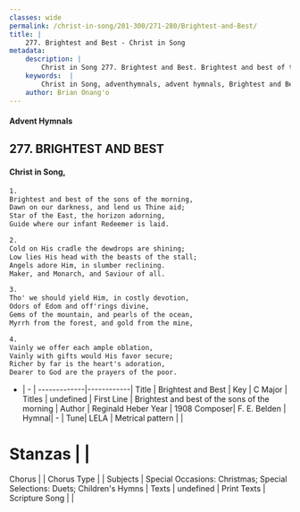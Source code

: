 ```yaml
---
classes: wide
permalink: /christ-in-song/201-300/271-280/Brightest-and-Best/
title: |
    277. Brightest and Best - Christ in Song
metadata:
    description: |
        Christ in Song 277. Brightest and Best. Brightest and best of the sons of the morning, Dawn on our darkness, and lend us Thine aid; Star of the East, the horizon adorning, Guide where our infant Redeemer is laid.
    keywords:  |
        Christ in Song, adventhymnals, advent hymnals, Brightest and Best, Brightest and best of the sons of the morning. 
    author: Brian Onang'o
---
```


#### Advent Hymnals
## 277. BRIGHTEST AND BEST
####  Christ in Song,

```txt
1.
Brightest and best of the sons of the morning,
Dawn on our darkness, and lend us Thine aid;
Star of the East, the horizon adorning,
Guide where our infant Redeemer is laid.

2.
Cold on His cradle the dewdrops are shining;
Low lies His head with the beasts of the stall;
Angels adore Him, in slumber reclining.
Maker, and Monarch, and Saviour of all.

3.
Tho' we should yield Him, in costly devotion,
Odors of Edom and off'rings divine,
Gems of the mountain, and pearls of the ocean,
Myrrh from the forest, and gold from the mine,

4.
Vainly we offer each ample oblation,
Vainly with gifts would His favor secure;
Richer by far is the heart's adoration,
Dearer to God are the prayers of the poor.

```

- |   -  |
-------------|------------|
Title | Brightest and Best |
Key | C Major |
Titles | undefined |
First Line | Brightest and best of the sons of the morning |
Author | Reginald Heber
Year | 1908
Composer| F. E. Belden |
Hymnal|  - |
Tune| LELA |
Metrical pattern | |
# Stanzas |  |
Chorus |  |
Chorus Type |  |
Subjects | Special Occasions: Christmas; Special Selections: Duets; Children's Hymns |
Texts | undefined |
Print Texts | 
Scripture Song |  |
    
